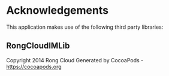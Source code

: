 # Acknowledgements
This application makes use of the following third party libraries:

## RongCloudIMLib

Copyright 2014 Rong Cloud
Generated by CocoaPods - https://cocoapods.org
